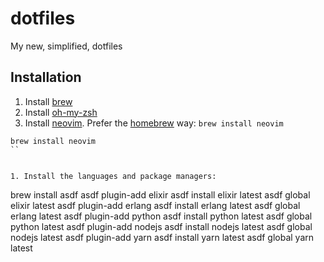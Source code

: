 # dotfiles

My new, simplified, dotfiles

## Installation

1. Install [brew](http://brew.sh)
1. Install [oh-my-zsh](https://github.com/robbyrussell/oh-my-zsh)
1. Install [neovim](https://neovim.io). Prefer the 
[homebrew](https://github.com/neovim/neovim/blob/master/INSTALL.md#homebrew-on-macos-or-linux) way: `brew install neovim`

```shell
brew install neovim
``


1. Install the languages and package managers:

```
brew install asdf
asdf plugin-add elixir
asdf install elixir latest
asdf global elixir latest
asdf plugin-add erlang
asdf install erlang latest
asdf global erlang latest
asdf plugin-add python
asdf install python latest
asdf global python latest
asdf plugin-add nodejs
asdf install nodejs latest
asdf global nodejs latest
asdf plugin-add yarn
asdf install yarn latest
asdf global yarn latest
```

